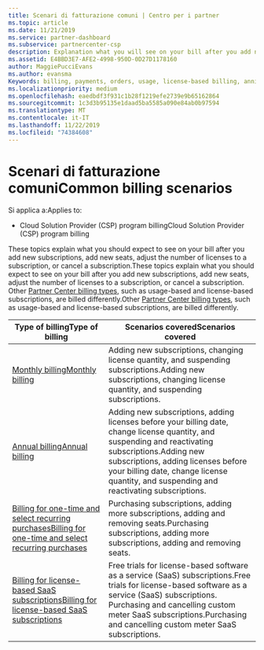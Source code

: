 ```yaml
---
title: Scenari di fatturazione comuni | Centro per i partner
ms.topic: article
ms.date: 11/21/2019
ms.service: partner-dashboard
ms.subservice: partnercenter-csp
description: Explanation what you will see on your bill after you add new subscriptions, adjust the number of licenses in a subscription, or cancel a subscription. Le sottoscrizioni in base alle licenze vengono gestite diversamente rispetto a quelle in base all'uso.
ms.assetid: E4BBD3E7-AFE2-4998-950D-0D27D1178160
author: MaggiePucciEvans
ms.author: evansma
Keywords: billing, payments, orders, usage, license-based billing, anniversary date, term, cancellation, renewal, price formula,reconciliation file, recon file
ms.localizationpriority: medium
ms.openlocfilehash: eaedbdf3f931c1b28f1219efe2739e9b65162864
ms.sourcegitcommit: 1c3d3b95135e1daad5ba5585a090e84ab0b97594
ms.translationtype: MT
ms.contentlocale: it-IT
ms.lasthandoff: 11/22/2019
ms.locfileid: "74384608"
---
```

# <a name="common-billing-scenarios"></a><span data-ttu-id="974d2-105">Scenari di fatturazione comuni</span><span class="sxs-lookup"><span data-stu-id="974d2-105">Common billing scenarios</span></span>

<span data-ttu-id="974d2-106">Si applica a:</span><span class="sxs-lookup"><span data-stu-id="974d2-106">Applies to:</span></span>

- <span data-ttu-id="974d2-107">Cloud Solution Provider (CSP) program billing</span><span class="sxs-lookup"><span data-stu-id="974d2-107">Cloud Solution Provider (CSP) program billing</span></span>

<span data-ttu-id="974d2-108">These topics explain what you should expect to see on your bill after you add new subscriptions, add new seats, adjust the number of licenses to a subscription, or cancel a subscription.</span><span class="sxs-lookup"><span data-stu-id="974d2-108">These topics explain what you should expect to see on your bill after you add new subscriptions, add new seats, adjust the number of licenses to a subscription, or cancel a subscription.</span></span> <span data-ttu-id="974d2-109">Other [Partner Center billing types](billing-different-types.md), such as usage-based and license-based subscriptions, are billed differently.</span><span class="sxs-lookup"><span data-stu-id="974d2-109">Other [Partner Center billing types](billing-different-types.md), such as usage-based and license-based subscriptions, are billed differently.</span></span>

| <span data-ttu-id="974d2-110">Type of billing</span><span class="sxs-lookup"><span data-stu-id="974d2-110">Type of billing</span></span> | <span data-ttu-id="974d2-111">Scenarios covered</span><span class="sxs-lookup"><span data-stu-id="974d2-111">Scenarios covered</span></span> |
| --------------- | ----------------- |
| [<span data-ttu-id="974d2-112">Monthly billing</span><span class="sxs-lookup"><span data-stu-id="974d2-112">Monthly billing</span></span>](common-billing-scenarios-monthly.md) | <span data-ttu-id="974d2-113">Adding new subscriptions, changing license quantity, and suspending subscriptions.</span><span class="sxs-lookup"><span data-stu-id="974d2-113">Adding new subscriptions, changing license quantity, and suspending subscriptions.</span></span> |
| [<span data-ttu-id="974d2-114">Annual billing</span><span class="sxs-lookup"><span data-stu-id="974d2-114">Annual billing</span></span>](common-billing-scenarios-annual.md) | <span data-ttu-id="974d2-115">Adding new subscriptions, adding licenses before your billing date, change license quantity, and suspending and reactivating subscriptions.</span><span class="sxs-lookup"><span data-stu-id="974d2-115">Adding new subscriptions, adding licenses before your billing date, change license quantity, and suspending and reactivating subscriptions.</span></span> |
| [<span data-ttu-id="974d2-116">Billing for one-time and select recurring purchases</span><span class="sxs-lookup"><span data-stu-id="974d2-116">Billing for one-time and select recurring purchases</span></span>](common-billing-scenarios-onetime-recurring.md) | <span data-ttu-id="974d2-117">Purchasing subscriptions, adding more subscriptions, adding and removing seats.</span><span class="sxs-lookup"><span data-stu-id="974d2-117">Purchasing subscriptions, adding more subscriptions, adding and removing seats.</span></span> |
| [<span data-ttu-id="974d2-118">Billing for license-based SaaS subscriptions</span><span class="sxs-lookup"><span data-stu-id="974d2-118">Billing for license-based SaaS subscriptions</span></span>](common-billing-scenarios-saas.md) | <span data-ttu-id="974d2-119">Free trials for license-based software as a service (SaaS) subscriptions.</span><span class="sxs-lookup"><span data-stu-id="974d2-119">Free trials for license-based software as a service (SaaS) subscriptions.</span></span> <span data-ttu-id="974d2-120">Purchasing and cancelling custom meter SaaS subscriptions.</span><span class="sxs-lookup"><span data-stu-id="974d2-120">Purchasing and cancelling custom meter SaaS subscriptions.</span></span> |
